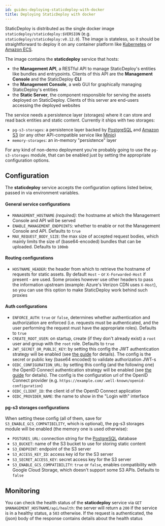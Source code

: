 ```yaml
---
id: guides-deploying-staticdeploy-with-docker
title: Deploying StaticDeploy with docker
---
```


StaticDeploy is distributed as the single docker image
`staticdeploy/staticdeploy:$VERSION` (e.g. `staticdeploy/staticdeploy:v0.12.0`).
The image is stateless, so it should be straightforward to deploy it on any
container platform like [Kubernetes](https://kubernetes.io/) or
[Amazon ECS](https://aws.amazon.com/ecs/).

The image contains the **staticdeploy** service that hosts:

- the **Management API**, a RESTful API to manage StaticDeploy's entities like
  bundles and entrypoints. Clients of this API are the **Management Console**
  and the StaticDeploy **CLI**
- the **Management Console**, a web GUI for graphically managing StaticDeploy's
  entities
- the **Static Server**, the component responsible for serving the assets
  deployed on StaticDeploy. Clients of this server are end-users accessing the
  deployed websites

The service needs a persistence layer (storages) where it can store and read
back entities and static content. Currently it ships with two storages:

- `pg-s3-storages`: a persistence layer backed by
  [PostgreSQL](https://www.postgresql.org/) and
  [Amazon S3](https://aws.amazon.com/s3/) (or any other API-compatible service
  like [Minio](https://minio.io/))
- `memory-storages`: an in-memory "persistence" layer

For any kind of non-demo deployment you're probably going to use the
`pg-s3-storages` module, that can be enabled just by setting the appropriate
configuration options.

## Configuration

The **staticdeploy** service accepts the configuration options listed below,
passed in via environment variables.

#### General service configurations

- `MANAGEMENT_HOSTNAME` _(required)_: the hostname at which the Management
  Console and API will be served
- `ENABLE_MANAGEMENT_ENDPOINTS`: whether to enable or not the Management Console
  and API. Defaults to `true`
- `MAX_REQUEST_BODY_SIZE`: the max size of accepted request bodies, which mainly
  limits the size of (base64-encoded) bundles that can be uploaded. Defaults to
  `100mb`

#### Routing configurations

- `HOSTNAME_HEADER`: the header from which to retrieve the hostname of requests
  for static assets. By default `Host` - or `X-Forwarded-Host` if present - are
  used. Some proxies however use other headers to pass the information upstream
  (example: Azure's Verizon CDN uses `X-Host`), so you can use this option to
  make StaticDeploy work behind such proxies

#### Auth configurations

- `ENFORCE_AUTH`: `true` or `false`, determines whether authentication and
  authorization are enforced (i.e. requests must be authenticated, and the user
  performing the request must have the appropriate roles). Defaults to `true`
- `CREATE_ROOT_USER`: on startup, create (if they don't already exist) a `root`
  user and group with the `root` role. Defaults to `true`
- `JWT_SECRET_OR_PUBLIC_KEY`: by setting this config the JWT authentication
  strategy will be enabled (see [the guide](/docs/guides-jwt-providers) for
  details). The config is the secret or public key (base64 encoded) to validate
  authorization JWT-s
- `OIDC_CONFIGURATION_URL`: by setting this config (and the following one) the
  OpenID Connect authentication strategy will be enabled (see
  [the guide](/docs/guides-openid-connect-providers) for details). The config is
  the configuration url of the OpenID Connect provider (e.g.
  `https://example.com/.well-known/openid-configuration`)
- `OIDC_CLIENT_ID`: the client id of the OpenID Connect application
- `OIDC_PROVIDER_NAME`: the name to show in the "Login with" interface

#### pg-s3 storages configurations

When setting these config (all of them, save for `S3_ENABLE_GCS_COMPATIBILITY`,
which is optional), the pg-s3 storages module will be enabled (the memory one is
used otherwise):

- `POSTGRES_URL`: connection string for the
  [PostgreSQL](https://www.postgresql.org/) database
- `S3_BUCKET`: name of the S3 bucket to use for storing static content
- `S3_ENDPOINT`: endpoint of the S3 server
- `S3_ACCESS_KEY_ID`: access key id for the S3 server
- `S3_SECRET_ACCESS_KEY`: secret access key for the S3 server
- `S3_ENABLE_GCS_COMPATIBILITY`: `true` or `false`, enables compatibility with
  Google Cloud Storage, which doesn't support some S3 APIs. Defaults to `false`

## Monitoring

You can check the health status of the **staticdeploy** service via
`GET $MANAGEMENT_HOSTNAME/api/health`: the server will return a `200` if the
service is in a healthy status, a `503` otherwise. If the request is
authenticated, the (json) body of the response contains details about the health
status
